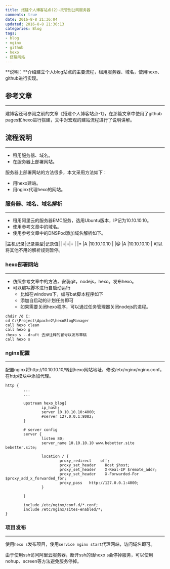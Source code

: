 ```yaml
---
title: 搭建个人博客站点(2)-托管到公网服务器
comments: true
date: 2016-8-8 21:36:04
updated: 2016-8-8 21:36:13
categories: Blog
tags: 
- blog
- nginx
- github
- hexo
- 搭建网站
---
```

**说明：**介绍建立个人blog站点的主要流程，租用服务器、域名，使用hexo、github进行实现。
<!-- more -->

## 参考文章
***

建博客还可参阅之前的文章《搭建个人博客站点-1》，在那篇文章中使用了github pages和hexo进行搭建，文中对宏观的建站流程进行了说明讲解。

## 流程说明
---  

- 租用服务器、域名。
- 在服务器上部署网站。

服务器上部署网站的方法很多，本文采用方法如下：

- 用hexo建站。
- 用nginx代理hexo的网站。

### 服务器、域名、域名解析
---
- 租用阿里云的服务器EMC服务，选用Ubuntu版本，IP记为10.10.10.10。
- 使用参考文章中的域名。
- 使用参考文章中的DNSPod添加域名解析如下。

|主机记录|记录类型|记录值|
|::|::|::	|
|*	|A	|10.10.10.10	|
|@	|A	|10.10.10.10	|
可以将其他不用的解析规则暂停。

### hexo部署网站
---
* 仿照参考文章中的方法，安装git，nodejs，hexo。发布hexo。
* 可以编写脚本进行自启动运行
	* 比如在windows下，编写bat脚本程序如下
	* 添加自启动的计划任务即可
	* 如果需要关闭hexo程序，可以通过任务管理器关闭nodejs的进程。

```
chdir /d C:
cd C:\Project\Apache2\hexoBlogManager
call hexo clean
call hexo g
:hexo s --draft 去掉注释的冒号以发布草稿
call hexo s
```

### nginx配置
---
配置nginx将http://10.10.10.10/转到hexo网站地址，修改/etx/nginx/nginx.conf，在http模块中添加代理。
```
http {
		...
		...

        upstream hexo_blog{
                ip_hash;
                server 10.10.10.10:4000;
                #server 127.0.0.1:8082;
        }

        # server config
        server {
                listen 80;
                server_name 10.10.10.10 www.bebetter.site bebetter.site;

                location / {
                        proxy_redirect    off;
                        proxy_set_header    Host $host;
                        proxy_set_header    X-Real-IP $remote_addr;
                        proxy_set_header    X-Forwarded-For $proxy_add_x_forwarded_for;
                        proxy_pass   http://127.0.0.1:4000;
                }

        }

        include /etc/nginx/conf.d/*.conf;
        include /etc/nginx/sites-enabled/*;
}

```
### 项目发布
---
使用`hexo s`发布项目，使用`service nginx start`代理网站，访问域名即可。

由于使用ssh访问阿里云服务器，断开ssh的话hexo s会停掉服务，可以使用nohup、screen等方法避免服务停掉。



